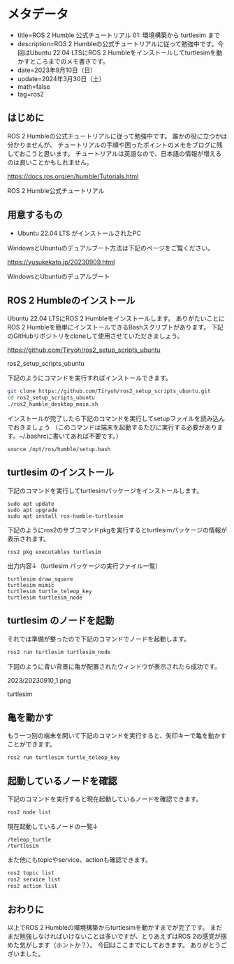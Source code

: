 # メタデータ
- title=ROS 2 Humble 公式チュートリアル 01: 環境構築から turtlesim まで
- description=ROS 2 Humbleの公式チュートリアルに従って勉強中です。今回はUbuntu 22.04 LTSにROS 2 Humbleをインストールしてturtlesimを動かすところまでのメモ書きです。
- date=2023年9月10日（日）
- update=2024年3月30日（土）
- math=false
- tag=ros2

## はじめに
ROS 2 Humbleの公式チュートリアルに従って勉強中です。
誰かの役に立つかは分かりませんが、
チュートリアルの手順や困ったポイントのメモをブログに残しておこうと思います。
チュートリアルは英語なので、日本語の情報が増えるのは良いことかもしれません。

https://docs.ros.org/en/humble/Tutorials.html

ROS 2 Humble公式チュートリアル

## 用意するもの
- Ubuntu 22.04 LTS がインストールされたPC

WindowsとUbuntuのデュアルブート方法は下記のページをご覧ください。

https://yusukekato.jp/20230909.html

WindowsとUbuntuのデュアルブート

## ROS 2 Humbleのインストール
Ubuntu 22.04 LTSにROS 2 Humbleをインストールします。
ありがたいことにROS 2 Humbleを簡単にインストールできるBashスクリプトがあります。
下記のGitHubリポジトリをcloneして使用させていただきましょう。

https://github.com/Tiryoh/ros2_setup_scripts_ubuntu

ros2_setup_scripts_ubuntu

下記のようにコマンドを実行すればインストールできます。

```sh
git clone https://github.com/Tiryoh/ros2_setup_scripts_ubuntu.git
cd ros2_setup_scripts_ubuntu
./ros2_humble_desktop_main.sh
```

インストールが完了したら下記のコマンドを実行してsetupファイルを読み込んでおきましょう
（このコマンドは端末を起動するたびに実行する必要があります。~/.bashrcに書いてあれば不要です。）

```
source /opt/ros/humble/setup.bash
```

## turtlesim のインストール
下記のコマンドを実行してturtlesimパッケージをインストールします。

```
sudo apt update
sudo apt upgrade
sudo apt install ros-humble-turtlesim
```

下記のようにros2のサブコマンドpkgを実行するとturtlesimパッケージの情報が表示されます。

```
ros2 pkg executables turtlesim
```

出力内容↓（turtlesim パッケージの実行ファイル一覧）

```
turtlesim draw_square
turtlesim mimic
turtlesim turtle_teleop_key
turtlesim turtlesim_node
```

## turtlesim のノードを起動
それでは準備が整ったので下記のコマンドでノードを起動します。

```sh
ros2 run turtlesim turtlesim_node
```

下図のように青い背景に亀が配置されたウィンドウが表示されたら成功です。

2023/20230910_1.png

turtlesim

## 亀を動かす

もう一つ別の端末を開いて下記のコマンドを実行すると、矢印キーで亀を動かすことができます。

```
ros2 run turtlesim turtle_teleop_key
```

## 起動しているノードを確認
下記のコマンドを実行すると現在起動しているノードを確認できます。

```sh
ros2 node list
```

現在起動しているノードの一覧↓

```
/teleop_turtle
/turtlesim
```

また他にもtopicやservice、actionも確認できます。

```sh
ros2 topic list
ros2 service list
ros2 action list
```

## おわりに
以上でROS 2 Humbleの環境構築からturtlesimを動かすまでが完了です。
まだまだ勉強しなければいけないことは多いですが、とりあえずはROS 2の感覚が掴めた気がします（ホントか？）。
今回はここまでにしておきます。
ありがとうございました。

